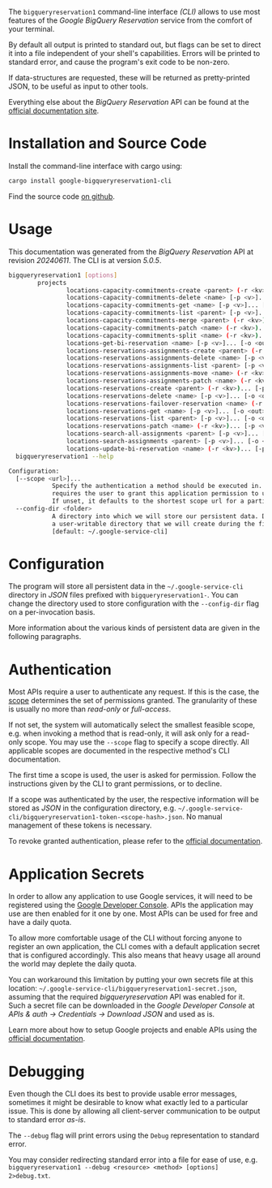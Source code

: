 <!---
DO NOT EDIT !
This file was generated automatically from 'src/generator/templates/cli/README.md.mako'
DO NOT EDIT !
-->
The `bigqueryreservation1` command-line interface *(CLI)* allows to use most features of the *Google BigQuery Reservation* service from the comfort of your terminal.

By default all output is printed to standard out, but flags can be set to direct it into a file independent of your shell's
capabilities. Errors will be printed to standard error, and cause the program's exit code to be non-zero.

If data-structures are requested, these will be returned as pretty-printed JSON, to be useful as input to other tools.

Everything else about the *BigQuery Reservation* API can be found at the
[official documentation site](https://cloud.google.com/bigquery/).

# Installation and Source Code

Install the command-line interface with cargo using:

```bash
cargo install google-bigqueryreservation1-cli
```

Find the source code [on github](https://github.com/Byron/google-apis-rs/tree/main/gen/bigqueryreservation1-cli).

# Usage

This documentation was generated from the *BigQuery Reservation* API at revision *20240611*. The CLI is at version *5.0.5*.

```bash
bigqueryreservation1 [options]
        projects
                locations-capacity-commitments-create <parent> (-r <kv>)... [-p <v>]... [-o <out>]
                locations-capacity-commitments-delete <name> [-p <v>]... [-o <out>]
                locations-capacity-commitments-get <name> [-p <v>]... [-o <out>]
                locations-capacity-commitments-list <parent> [-p <v>]... [-o <out>]
                locations-capacity-commitments-merge <parent> (-r <kv>)... [-p <v>]... [-o <out>]
                locations-capacity-commitments-patch <name> (-r <kv>)... [-p <v>]... [-o <out>]
                locations-capacity-commitments-split <name> (-r <kv>)... [-p <v>]... [-o <out>]
                locations-get-bi-reservation <name> [-p <v>]... [-o <out>]
                locations-reservations-assignments-create <parent> (-r <kv>)... [-p <v>]... [-o <out>]
                locations-reservations-assignments-delete <name> [-p <v>]... [-o <out>]
                locations-reservations-assignments-list <parent> [-p <v>]... [-o <out>]
                locations-reservations-assignments-move <name> (-r <kv>)... [-p <v>]... [-o <out>]
                locations-reservations-assignments-patch <name> (-r <kv>)... [-p <v>]... [-o <out>]
                locations-reservations-create <parent> (-r <kv>)... [-p <v>]... [-o <out>]
                locations-reservations-delete <name> [-p <v>]... [-o <out>]
                locations-reservations-failover-reservation <name> (-r <kv>)... [-p <v>]... [-o <out>]
                locations-reservations-get <name> [-p <v>]... [-o <out>]
                locations-reservations-list <parent> [-p <v>]... [-o <out>]
                locations-reservations-patch <name> (-r <kv>)... [-p <v>]... [-o <out>]
                locations-search-all-assignments <parent> [-p <v>]... [-o <out>]
                locations-search-assignments <parent> [-p <v>]... [-o <out>]
                locations-update-bi-reservation <name> (-r <kv>)... [-p <v>]... [-o <out>]
  bigqueryreservation1 --help

Configuration:
  [--scope <url>]...
            Specify the authentication a method should be executed in. Each scope
            requires the user to grant this application permission to use it.
            If unset, it defaults to the shortest scope url for a particular method.
  --config-dir <folder>
            A directory into which we will store our persistent data. Defaults to
            a user-writable directory that we will create during the first invocation.
            [default: ~/.google-service-cli]

```

# Configuration

The program will store all persistent data in the `~/.google-service-cli` directory in *JSON* files prefixed with `bigqueryreservation1-`.  You can change the directory used to store configuration with the `--config-dir` flag on a per-invocation basis.

More information about the various kinds of persistent data are given in the following paragraphs.

# Authentication

Most APIs require a user to authenticate any request. If this is the case, the [scope][scopes] determines the 
set of permissions granted. The granularity of these is usually no more than *read-only* or *full-access*.

If not set, the system will automatically select the smallest feasible scope, e.g. when invoking a
method that is read-only, it will ask only for a read-only scope. 
You may use the `--scope` flag to specify a scope directly. 
All applicable scopes are documented in the respective method's CLI documentation.

The first time a scope is used, the user is asked for permission. Follow the instructions given 
by the CLI to grant permissions, or to decline.

If a scope was authenticated by the user, the respective information will be stored as *JSON* in the configuration
directory, e.g. `~/.google-service-cli/bigqueryreservation1-token-<scope-hash>.json`. No manual management of these tokens
is necessary.

To revoke granted authentication, please refer to the [official documentation][revoke-access].

# Application Secrets

In order to allow any application to use Google services, it will need to be registered using the 
[Google Developer Console][google-dev-console]. APIs the application may use are then enabled for it
one by one. Most APIs can be used for free and have a daily quota.

To allow more comfortable usage of the CLI without forcing anyone to register an own application, the CLI
comes with a default application secret that is configured accordingly. This also means that heavy usage
all around the world may deplete the daily quota.

You can workaround this limitation by putting your own secrets file at this location: 
`~/.google-service-cli/bigqueryreservation1-secret.json`, assuming that the required *bigqueryreservation* API 
was enabled for it. Such a secret file can be downloaded in the *Google Developer Console* at 
*APIs & auth -> Credentials -> Download JSON* and used as is.

Learn more about how to setup Google projects and enable APIs using the [official documentation][google-project-new].


# Debugging

Even though the CLI does its best to provide usable error messages, sometimes it might be desirable to know
what exactly led to a particular issue. This is done by allowing all client-server communication to be 
output to standard error *as-is*.

The `--debug` flag will print errors using the `Debug` representation to standard error.

You may consider redirecting standard error into a file for ease of use, e.g. `bigqueryreservation1 --debug <resource> <method> [options] 2>debug.txt`.


[scopes]: https://developers.google.com/+/api/oauth#scopes
[revoke-access]: http://webapps.stackexchange.com/a/30849
[google-dev-console]: https://console.developers.google.com/
[google-project-new]: https://developers.google.com/console/help/new/
